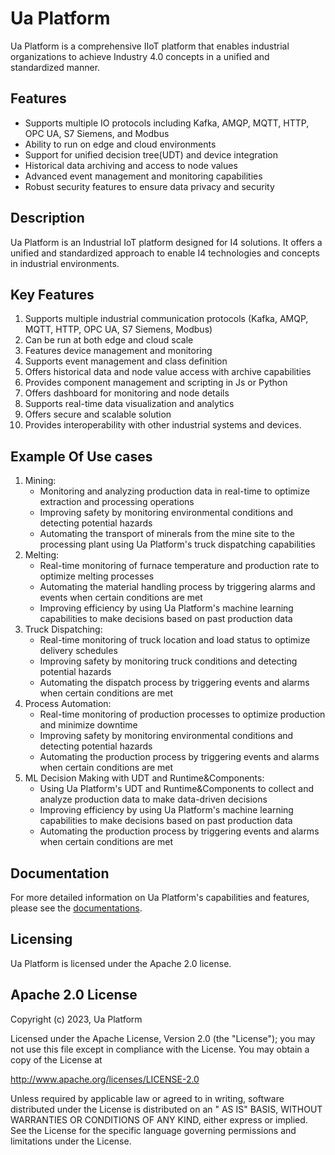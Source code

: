 # Ua Platform
Ua Platform is a comprehensive IIoT platform that enables industrial organizations to achieve Industry 4.0 concepts in a
unified and standardized manner.

## Features

- Supports multiple IO protocols including Kafka, AMQP, MQTT, HTTP, OPC UA, S7 Siemens, and Modbus
- Ability to run on edge and cloud environments
- Support for unified decision tree(UDT) and device integration
- Historical data archiving and access to node values
- Advanced event management and monitoring capabilities
- Robust security features to ensure data privacy and security

## Description

Ua Platform is an Industrial IoT platform designed for I4 solutions. It offers a unified and standardized approach to enable
I4 technologies and concepts in industrial environments.

## Key Features

1. Supports multiple industrial communication protocols (Kafka, AMQP, MQTT, HTTP, OPC UA, S7 Siemens, Modbus)
2. Can be run at both edge and cloud scale
3. Features device management and monitoring
4. Supports event management and class definition
5. Offers historical data and node value access with archive capabilities
6. Provides component management and scripting in Js or Python
7. Offers dashboard for monitoring and node details
8. Supports real-time data visualization and analytics
9. Offers secure and scalable solution
10. Provides interoperability with other industrial systems and devices.

## Example Of Use cases

1. Mining:
    - Monitoring and analyzing production data in real-time to optimize extraction and processing operations
    - Improving safety by monitoring environmental conditions and detecting potential hazards
    - Automating the transport of minerals from the mine site to the processing plant using Ua Platform's truck dispatching
      capabilities
2. Melting:
    - Real-time monitoring of furnace temperature and production rate to optimize melting processes
    - Automating the material handling process by triggering alarms and events when certain conditions are met
    - Improving efficiency by using Ua Platform's machine learning capabilities to make decisions based on past production
      data
3. Truck Dispatching:
    - Real-time monitoring of truck location and load status to optimize delivery schedules
    - Improving safety by monitoring truck conditions and detecting potential hazards
    - Automating the dispatch process by triggering events and alarms when certain conditions are met
4. Process Automation:
    - Real-time monitoring of production processes to optimize production and minimize downtime
    - Improving safety by monitoring environmental conditions and detecting potential hazards
    - Automating the production process by triggering events and alarms when certain conditions are met
5. ML Decision Making with UDT and Runtime&Components:
    - Using Ua Platform's UDT and Runtime&Components to collect and analyze production data to make data-driven decisions
    - Improving efficiency by using Ua Platform's machine learning capabilities to make decisions based on past production
      data
    - Automating the production process by triggering events and alarms when certain conditions are met

## Documentation

For more detailed information on Ua Platform's capabilities and features, please see the [documentations](./docs).

## Licensing

Ua Platform is licensed under the Apache 2.0 license.

## Apache 2.0 License

Copyright (c) 2023, Ua Platform

Licensed under the Apache License, Version 2.0 (the "License"); you may not use this file except in compliance with the
License. You may obtain a copy of the License at

http://www.apache.org/licenses/LICENSE-2.0

Unless required by applicable law or agreed to in writing, software distributed under the License is distributed on an "
AS IS" BASIS, WITHOUT WARRANTIES OR CONDITIONS OF ANY KIND, either express or implied. See the License for the specific
language governing permissions and limitations under the License.
